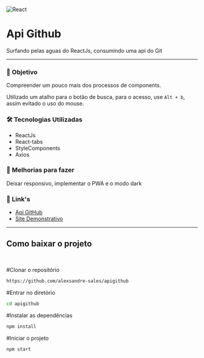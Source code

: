 ![React](https://img.shields.io/badge/React-20232A?style=for-the-badge&logo=react&logoColor=61DAFB)

# Api Github

Surfando pelas aguas do ReactJs, consumindo uma api do Git

---

### 🎯 Objetivo

Compreender um pouco mais dos processos de components.

Utilizado um atalho para o botão de busca, para o acesso, use `Alt + b`, assim evitado o uso do mouse.

### 🛠 Tecnologias Utilizadas

- ReactJs
- React-tabs
- StyleComponents
- Axios

### 🧩 Melhorias para fazer

Deixar responsivo, implementar o PWA e o modo dark

### 🔗 Link's

- [Api GitHub](https://docs.github.com/pt/rest)
- [Site Demonstrativo ](https://lexapigit.netlify.app/)

---

## Como baixar o projeto

<br>

#Clonar o repositório

```bash
https://github.com/alexsandre-sales/apigithub
```

#Entrar no diretório

```bash
cd apigithub
```

#Instalar as dependências

```bash
npm install
```

#Iniciar o projeto

```bash
npm start
```
